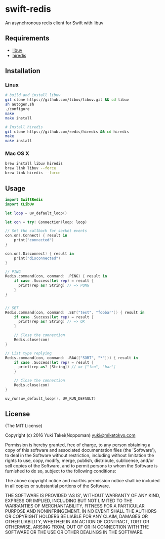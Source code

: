 # swift-redis
An asynchronous redis client for Swift with libuv


## Requirements
* [libuv](https://github.com/libuv/libuv)
* [hiredis](https://github.com/redis/hiredis)

## Installation

### Linux
```sh
# build and install libuv
git clone https://github.com/libuv/libuv.git && cd libuv
sh autogen.sh
./configure
make
make install

# Install hiredis
git clone https://github.com/redis/hiredis && cd hiredis
make
make install
```

### Mac OS X

```sh
brew install libuv hiredis
brew link libuv --force
brew link hiredis --force
```


## Usage

```swift
import SwiftRedis
import CLibUv

let loop = uv_default_loop()

let con = try! Connection(loop: loop)

// Set the callback for socket events
con.on(.Connect) { result in
    print("connected")
}

con.on(.Disconnect) { result in
    print("disconnected")
}

// PING
Redis.command(con, command: .PING) { result in
    if case .Success(let rep) = result {
      print(rep as? String) // => PONG
    }
}


// SET
Redis.command(con, command: .SET("test", "foobar")) { result in
    if case .Success(let rep) = result {
      print(rep as? String) // => OK
    }

    // Close the connection
    Redis.close(con)
}

// List type replying
Redis.command(con, command: .RAW(["SORT", "*"])) { result in
    if case .Success(let rep) = result {
      print(rep as? [String]) // => ["foo", "bar"]
    }

    // Close the connection
    Redis.close(con)
}

uv_run(uv_default_loop(), UV_RUN_DEFAULT)
```

## License

(The MIT License)

Copyright (c) 2016 Yuki Takei(Noppoman) yuki@miketokyo.com

Permission is hereby granted, free of charge, to any person obtaining a copy of this software and associated documentation files (the 'Software'), to deal in the Software without restriction, including without limitation the rights to use, copy, modify, merge, publish, distribute, sublicense, and/or sell copies of the Software, and to permit persons to whom the Software is furnished to do so, subject to the following conditions:

The above copyright notice and marthis permission notice shall be included in all copies or substantial portions of the Software.

THE SOFTWARE IS PROVIDED 'AS IS', WITHOUT WARRANTY OF ANY KIND, EXPRESS OR IMPLIED, INCLUDING BUT NOT LIMITED TO THE WARRANTIES OF MERCHANTABILITY, FITNESS FOR A PARTICULAR PURPOSE AND NONINFRINGEMENT. IN NO EVENT SHALL THE AUTHORS OR COPYRIGHT HOLDERS BE LIABLE FOR ANY CLAIM, DAMAGES OR OTHER LIABILITY, WHETHER IN AN ACTION OF CONTRACT, TORT OR OTHERWISE, ARISING FROM, OUT OF OR IN CONNECTION WITH THE SOFTWARE OR THE USE OR OTHER DEALINGS IN THE SOFTWARE.

